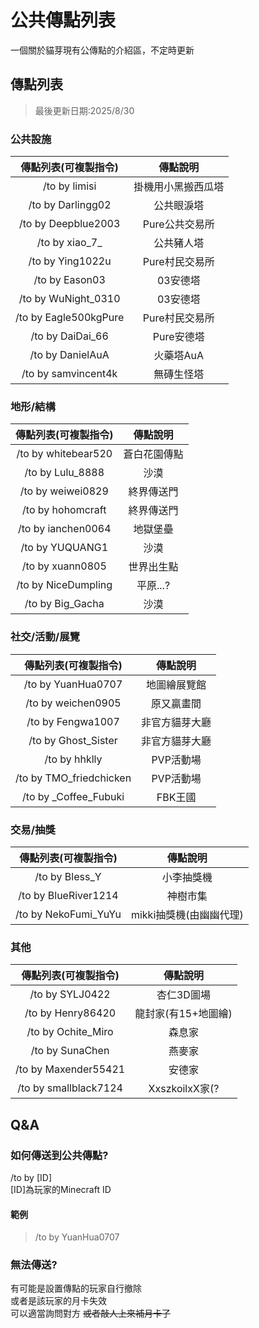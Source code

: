 # 公共傳點列表

一個關於貓芽現有公傳點的介紹區，不定時更新

## 傳點列表

> 最後更新日期:2025/8/30

### 公共設施

|傳點列表(可複製指令)|傳點說明|
|:---:|:---:|
|/to by limisi|掛機用小黑搬西瓜塔|
|/to by Darlingg02|公共眼淚塔|
|/to by Deepblue2003|Pure公共交易所|
|/to by xiao\_7_|公共豬人塔|
|/to by Ying1022u|Pure村民交易所|
|/to by Eason03|03安德塔|
|/to by WuNight_0310|03安德塔|
|/to by Eagle500kgPure|Pure村民交易所|
|/to by DaiDai_66|Pure安德塔|
|/to by DanielAuA|火藥塔AuA|
|/to by samvincent4k|無磚生怪塔|

### 地形/結構

|傳點列表(可複製指令)|傳點說明|
|:---:|:---:|
|/to by whitebear520|蒼白花園傳點|
|/to by Lulu_8888|沙漠|
|/to by weiwei0829|終界傳送門|
|/to by hohomcraft|終界傳送門|
|/to by ianchen0064|地獄堡壘|
|/to by YUQUANG1|沙漠|
|/to by xuann0805|世界出生點|
|/to by NiceDumpling|平原...?|
|/to by Big_Gacha|沙漠|

### 社交/活動/展覽

|傳點列表(可複製指令)|傳點說明|
|:---:|:---:|
|/to by YuanHua0707|地圖繪展覽館|
|/to by weichen0905|原又贏畫間|
|/to by Fengwa1007|非官方貓芽大廳|
|/to by Ghost_Sister|非官方貓芽大廳|
|/to by hhklly|PVP活動場|
|/to by TMO_friedchicken|PVP活動場|
|/to by _Coffee_Fubuki|FBK王國|

### 交易/抽獎

|傳點列表(可複製指令)|傳點說明|
|:---:|:---:|
|/to by Bless_Y|小李抽獎機|
|/to by BlueRiver1214|神樹市集|
|/to by NekoFumi_YuYu|mikki抽獎機(由幽幽代理)|

### 其他

|傳點列表(可複製指令)|傳點說明|
|:---:|:---:|
|/to by SYLJ0422|杏仁3D圖場|
|/to by Henry86420|龍封家(有15+地圖繪)|
|/to by Ochite_Miro|森息家|
|/to by SunaChen|燕麥家|
|/to by Maxender55421|安德家|
|/to by smallblack7124|XxszkoilxX家(?|

## Q&A

### 如何傳送到公共傳點?

/to by [ID]  
[ID]為玩家的Minecraft ID  

#### 範例

> /to by YuanHua0707

### 無法傳送?

有可能是設置傳點的玩家自行撤除  
或者是該玩家的月卡失效  
可以適當詢問對方 ~~或者敲人上來補月卡了~~
